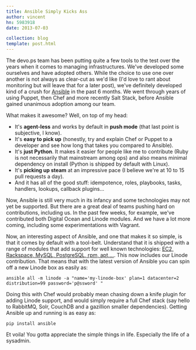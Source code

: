 ```yaml
---
title: Ansible Simply Kicks Ass
author: vincent
hn: 5983918
date: 2013-07-03

collection: blog
template: post.html
---
```


The devo.ps team has been putting quite a few tools to the test over the years when it comes to managing infrastructures. We've developed some ourselves and have adopted others. While the choice to use one over another is not always as clear-cut as we'd like (I'd love to rant about monitoring but will leave that for a later post), we've definitely developed kind of a crush for [Ansible](https://github.com/ansible/ansible) in the past 6 months. We went through years of using Puppet, then Chef and more recently Salt Stack, before Ansible gained unanimous adoption among our team.

What makes it awesome? Well, on top of my head:

- It's **agent-less** and works by default in **push mode** (that last point is subjective, I know).
- It's **easy to pick up** (honestly, try and explain Chef or Puppet to a developer and see how long that takes you compared to Ansible).
- It's **just Python**. It makes it easier for people like me to contribute (Ruby is not necessarily that mainstream among ops) and also means minimal dependency on install (Python is shipped by default with Linux).
- It's **picking up steam** at an impressive pace (I believe we're at 10 to 15 pull requests a day).
- And it has all of the good stuff: idempotence, roles, playbooks, tasks, handlers, lookups, callback plugins...

Now, Ansible is still very much in its infancy and some technologies may not yet be supported. But there are a great deal of teams pushing hard on contributions, including us. In the past few weeks, for example, we've contributed both Digital Ocean and Linode modules. And we have a lot more coming, including some experimentations with Vagrant.

Now, an interesting aspect of Ansible, and one that makes it so simple, is that it comes by default with a tool-belt. Understand that it is shipped with a range of modules that add support for well known technologies: [EC2, Rackspace, MySQL, PostgreSQL, rpm, apt,...](http://www.ansibleworks.com/docs/modules.html). This now includes our Linode contribution. That means that with the latest version of Ansible you can spin off a new Linode box as easily as:

    ansible all -m linode -a "name='my-linode-box' plan=1 datacenter=2 distribution=99 password='p@ssword' "

Doing this with Chef would probably mean chasing down a knife plugin for adding Linode support, and would simply require a full Chef stack (say hello to RabbitMQ, Solr, CouchDB and a gazillion smaller dependencies). Getting Ansible up and running is as easy as:

    pip install ansible

Et voila! You gotta appreciate the simple things in life. Especially the life of a sysadmin.
